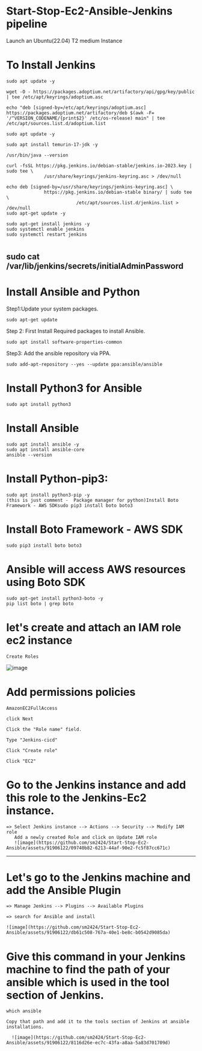 # Start-Stop-Ec2-Ansible-Jenkins pipeline
Launch an Ubuntu(22.04) T2 medium Instance

# To Install Jenkins
  
    sudo apt update -y
  
    wget -O - https://packages.adoptium.net/artifactory/api/gpg/key/public | tee /etc/apt/keyrings/adoptium.asc
  
    echo "deb [signed-by=/etc/apt/keyrings/adoptium.asc] https://packages.adoptium.net/artifactory/deb $(awk -F= '/^VERSION_CODENAME/{print$2}' /etc/os-release) main" | tee /etc/apt/sources.list.d/adoptium.list
  
    sudo apt update -y
  
    sudo apt install temurin-17-jdk -y
  
    /usr/bin/java --version
  
    curl -fsSL https://pkg.jenkins.io/debian-stable/jenkins.io-2023.key | sudo tee \
                  /usr/share/keyrings/jenkins-keyring.asc > /dev/null
                  
    echo deb [signed-by=/usr/share/keyrings/jenkins-keyring.asc] \
                  https://pkg.jenkins.io/debian-stable binary/ | sudo tee \
                              /etc/apt/sources.list.d/jenkins.list > /dev/null
    sudo apt-get update -y
  
    sudo apt-get install jenkins -y
    sudo systemctl enable jenkins
    sudo systemctl restart jenkins
  

# <EC2 Public IP Address:8080>
  sudo cat /var/lib/jenkins/secrets/initialAdminPassword
----------------------------------------------------------------------------------------------------------------------------------------------
# Install Ansible and Python
Step1:Update your system packages.
    
    sudo apt-get update
    
Step 2: First Install Required packages to install Ansible.

    sudo apt install software-properties-common

Step3: Add the ansible repository via PPA.

    sudo add-apt-repository --yes --update ppa:ansible/ansible

# Install Python3 for Ansible
    sudo apt install python3
# Install Ansible 
    sudo apt install ansible -y
    sudo apt install ansible-core
    ansible --version
# Install Python-pip3:
    sudo apt install python3-pip -y
    (this is just comment -  Package manager for python)Install Boto Framework - AWS SDKsudo pip3 install boto boto3

# Install Boto Framework - AWS SDK
    sudo pip3 install boto boto3
# Ansible will access AWS resources using Boto SDK
    sudo apt-get install python3-boto -y
    pip list boto | grep boto

# let's create and attach an IAM role ec2 instance
    Create Roles
![image](https://github.com/sm2424/Start-Stop-Ec2-Ansible/assets/91906122/08a63bf7-065f-48df-b7a8-fd059ca9d1b5)
  
# Add permissions policies
  
    AmazonEC2FullAccess
  
    click Next

    Click the "Role name" field.

    Type "Jenkins-cicd"

    Click "Create role"

    Click "EC2"

# Go to the Jenkins instance and add this role to the Jenkins-Ec2 instance.
    => Select Jenkins instance --> Actions --> Security --> Modify IAM role
       Add a newly created Role and click on Update IAM role
       ![image](https://github.com/sm2424/Start-Stop-Ec2-Ansible/assets/91906122/09740b82-6213-44af-90e2-fc5f87cc671c)

------------------------------------------------------------------------------------------------------------------------
# Let's go to the Jenkins machine and add the Ansible Plugin

    => Manage Jenkins --> Plugins --> Available Plugins

    => search for Ansible and install

    ![image](https://github.com/sm2424/Start-Stop-Ec2-Ansible/assets/91906122/db61c508-767a-40e1-be8c-b0542d9085da)

# Give this command in your Jenkins machine to find the path of your ansible which is used in the tool section of Jenkins.
    which ansible

    Copy that path and add it to the tools section of Jenkins at ansible installations.
    
      ![image](https://github.com/sm2424/Start-Stop-Ec2-Ansible/assets/91906122/8116d26e-ec7c-43fa-a8aa-5a83d701709d)


















